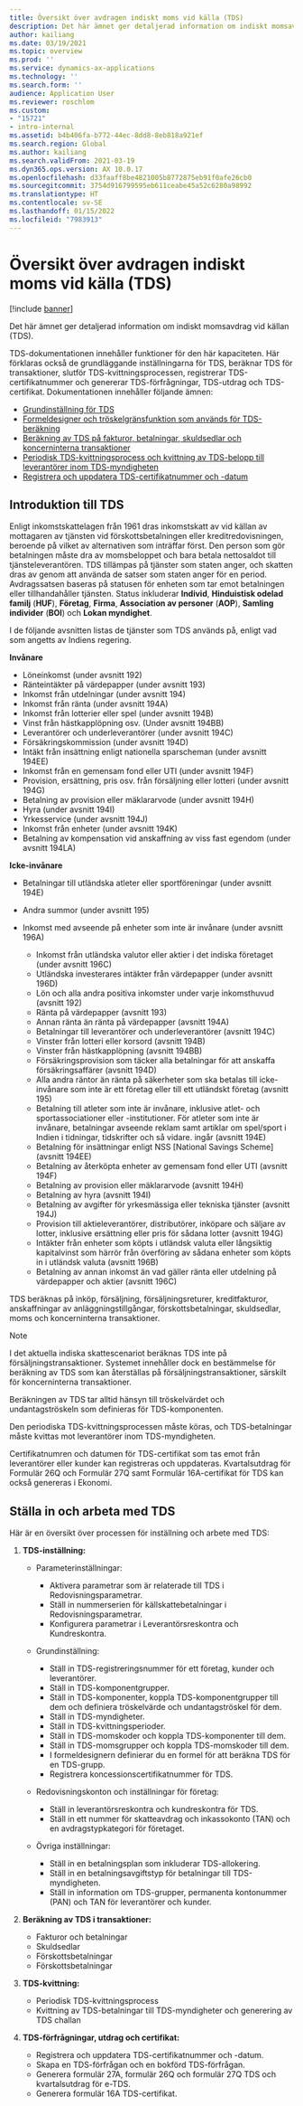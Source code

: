 ```yaml
---
title: Översikt över avdragen indiskt moms vid källa (TDS)
description: Det här ämnet ger detaljerad information om indiskt momsavdrag vid källan (TDS). TDS-dokumentationen innehåller funktioner för den här kapaciteten.
author: kailiang
ms.date: 03/19/2021
ms.topic: overview
ms.prod: ''
ms.service: dynamics-ax-applications
ms.technology: ''
ms.search.form: ''
audience: Application User
ms.reviewer: roschlom
ms.custom:
- "15721"
- intro-internal
ms.assetid: b4b406fa-b772-44ec-8dd8-8eb818a921ef
ms.search.region: Global
ms.author: kailiang
ms.search.validFrom: 2021-03-19
ms.dyn365.ops.version: AX 10.0.17
ms.openlocfilehash: d33faaff8be4821005b8772875eb91f0afe26cb0
ms.sourcegitcommit: 3754d916799595eb611ceabe45a52c6280a98992
ms.translationtype: HT
ms.contentlocale: sv-SE
ms.lasthandoff: 01/15/2022
ms.locfileid: "7983913"
---
```

# <a name="indian-tax-deducted-at-source-tds-overview"></a>Översikt över avdragen indiskt moms vid källa (TDS)

[!include [banner](../includes/banner.md)]

Det här ämnet ger detaljerad information om indiskt momsavdrag vid källan (TDS).

TDS-dokumentationen innehåller funktioner för den här kapaciteten. Här förklaras också de grundläggande inställningarna för TDS, beräknar TDS för transaktioner, slutför TDS-kvittningsprocessen, registrerar TDS-certifikatnummer och genererar TDS-förfrågningar, TDS-utdrag och TDS-certifikat. Dokumentationen innehåller följande ämnen:

- [Grundinställning för TDS](apac-ind-TDS-TDS-ledger-accounts-setup.md)
- [Formeldesigner och tröskelgränsfunktion som används för TDS-beräkning](apac-ind-TDS-Formula-designer.md)
- [Beräkning av TDS på fakturor, betalningar, skuldsedlar och koncerninterna transaktioner](apac-ind-TDS-Calculate-TDS-on-invoices-using-journals.md)
- [Periodisk TDS-kvittningsprocess och kvittning av TDS-belopp till leverantörer inom TDS-myndigheten](apac-ind-TDS-Run-the-periodic-TDS-settlement-process.md)
- [Registrera och uppdatera TDS-certifikatnummer och -datum](apac-ind-TDS-Record-TDS-concession-certificate-numbers.md)

## <a name="introduction-to-tds"></a>Introduktion till TDS

Enligt inkomstskattelagen från 1961 dras inkomstskatt av vid källan av mottagaren av tjänsten vid förskottsbetalningen eller kreditredovisningen, beroende på vilket av alternativen som inträffar först. Den person som gör betalningen måste dra av momsbeloppet och bara betala nettosaldot till tjänsteleverantören. TDS tillämpas på tjänster som staten anger, och skatten dras av genom att använda de satser som staten anger för en period. Avdragssatsen baseras på statusen för enheten som tar emot betalningen eller tillhandahåller tjänsten. Status inkluderar **Individ**, **Hinduistisk odelad familj** (**HUF**), **Företag**, **Firma**, **Association av personer** (**AOP**), **Samling individer** (**BOI**) och **Lokan myndighet**.

I de följande avsnitten listas de tjänster som TDS används på, enligt vad som angetts av Indiens regering.

**Invånare**

- Löneinkomst (under avsnitt 192)
- Ränteintäkter på värdepapper (under avsnitt 193)
- Inkomst från utdelningar (under avsnitt 194)
- Inkomst från ränta (under avsnitt 194A)
- Inkomst från lotterier eller spel (under avsnitt 194B)
- Vinst från hästkapplöpning osv. (Under avsnitt 194BB)
- Leverantörer och underleverantörer (under avsnitt 194C)
- Försäkringskommission (under avsnitt 194D)
- Intäkt från insättning enligt nationella sparscheman (under avsnitt 194EE)
- Inkomst från en gemensam fond eller UTI (under avsnitt 194F)
- Provision, ersättning, pris osv. från försäljning eller lotteri (under avsnitt 194G)
- Betalning av provision eller mäklararvode (under avsnitt 194H)
- Hyra (under avsnitt 194I)
- Yrkesservice (under avsnitt 194J)
- Inkomst från enheter (under avsnitt 194K)
- Betalning av kompensation vid anskaffning av viss fast egendom (under avsnitt 194LA)

**Icke-invånare**

- Betalningar till utländska atleter eller sportföreningar (under avsnitt 194E)
- Andra summor (under avsnitt 195)
- Inkomst med avseende på enheter som inte är invånare (under avsnitt 196A)

    - Inkomst från utländska valutor eller aktier i det indiska företaget (under avsnitt 196C)
    - Utländska investerares intäkter från värdepapper (under avsnitt 196D)
    - Lön och alla andra positiva inkomster under varje inkomsthuvud (avsnitt 192)
    - Ränta på värdepapper (avsnitt 193)
    - Annan ränta än ränta på värdepapper (avsnitt 194A)
    - Betalningar till leverantörer och underleverantörer (avsnitt 194C)
    - Vinster från lotteri eller korsord (avsnitt 194B)
    - Vinster från hästkapplöpning (avsnitt 194BB)
    - Försäkringsprovision som täcker alla betalningar för att anskaffa försäkringsaffärer (avsnitt 194D)
    - Alla andra räntor än ränta på säkerheter som ska betalas till icke-invånare som inte är ett företag eller till ett utländskt företag (avsnitt 195)
    - Betalning till atleter som inte är invånare, inklusive atlet- och sportassociationer eller -institutioner. För atleter som inte är invånare, betalningar avseende reklam samt artiklar om spel/sport i Indien i tidningar, tidskrifter och så vidare. ingår (avsnitt 194E)
    - Betalning för insättningar enligt NSS \[National Savings Scheme\] (avsnitt 194EE)
    - Betalning av återköpta enheter av gemensam fond eller UTI (avsnitt 194F)
    - Betalning av provision eller mäklararvode (avsnitt 194H)
    - Betalning av hyra (avsnitt 194I)
    - Betalning av avgifter för yrkesmässiga eller tekniska tjänster (avsnitt 194J)
    - Provision till aktieleverantörer, distributörer, inköpare och säljare av lotter, inklusive ersättning eller pris för sådana lotter (avsnitt 194G)
    - Intäkter från enheter som köpts i utländsk valuta eller långsiktig kapitalvinst som härrör från överföring av sådana enheter som köpts in i utländsk valuta (avsnitt 196B)
    - Betalning av annan inkomst än vad gäller ränta eller utdelning på värdepapper och aktier (avsnitt 196C)

TDS beräknas på inköp, försäljning, försäljningsreturer, kreditfakturor, anskaffningar av anläggningstillgångar, förskottsbetalningar, skuldsedlar, moms och koncerninterna transaktioner.

> [!NOTE]
> I det aktuella indiska skattescenariot beräknas TDS inte på försäljningstransaktioner. Systemet innehåller dock en bestämmelse för beräkning av TDS som kan återställas på försäljningstransaktioner, särskilt för koncerninterna transaktioner.

Beräkningen av TDS tar alltid hänsyn till tröskelvärdet och undantagströskeln som definieras för TDS-komponenten.

Den periodiska TDS-kvittningsprocessen måste köras, och TDS-betalningar måste kvittas mot leverantörer inom TDS-myndigheten.

Certifikatnumren och datumen för TDS-certifikat som tas emot från leverantörer eller kunder kan registreras och uppdateras. Kvartalsutdrag för Formulär 26Q och Formulär 27Q samt Formulär 16A-certifikat för TDS kan också genereras i Ekonomi.

## <a name="setting-up-and-working-with-tds"></a>Ställa in och arbeta med TDS

Här är en översikt över processen för inställning och arbete med TDS:

1. **TDS-inställning:**

    - Parameterinställningar:

        - Aktivera parametrar som är relaterade till TDS i Redovisningsparametrar.
        - Ställ in nummerserien för källskattebetalningar i Redovisningsparametrar.
        - Konfigurera parametrar i Leverantörsreskontra och Kundreskontra.

    - Grundinställning:

        - Ställ in TDS-registreringsnummer för ett företag, kunder och leverantörer.
        - Ställ in TDS-komponentgrupper.
        - Ställ in TDS-komponenter, koppla TDS-komponentgrupper till dem och definiera tröskelvärde och undantagströskel för dem.
        - Ställ in TDS-myndigheter.
        - Ställ in TDS-kvittningsperioder.
        - Ställ in TDS-momskoder och koppla TDS-komponenter till dem.
        - Ställ in TDS-momsgrupper och koppla TDS-momskoder till dem.
        - I formeldesignern definierar du en formel för att beräkna TDS för en TDS-grupp.
        - Registrera koncessionscertifikatnummer för TDS.

    - Redovisningskonton och inställningar för företag:

        - Ställ in leverantörsreskontra och kundreskontra för TDS.
        - Ställ in ett nummer för skatteavdrag och inkassokonto (TAN) och en avdragstypkategori för företaget.

    - Övriga inställningar:

        - Ställ in en betalningsplan som inkluderar TDS-allokering.
        - Ställ in en betalningsavgiftstyp för betalningar till TDS-myndigheten.
        - Ställ in information om TDS-grupper, permanenta kontonummer (PAN) och TAN för leverantörer och kunder.

2. **Beräkning av TDS i transaktioner:**

    - Fakturor och betalningar
    - Skuldsedlar
    - Förskottsbetalningar
    - Förskottsbetalningar

3. **TDS-kvittning:**

    - Periodisk TDS-kvittningsprocess
    - Kvittning av TDS-betalningar till TDS-myndigheter och generering av TDS challan

4. **TDS-förfrågningar, utdrag och certifikat:**

    - Registrera och uppdatera TDS-certifikatnummer och -datum.
    - Skapa en TDS-förfrågan och en bokförd TDS-förfrågan.
    - Generera formulär 27A, formulär 26Q och formulär 27Q TDS och kvartalsutdrag för e-TDS.
    - Generera formulär 16A TDS-certifikat.
